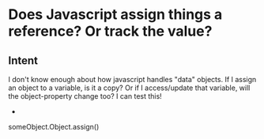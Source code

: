 # Does Javascript assign things a reference? Or track the value?

## Intent

I don't know enough about how javascript handles "data" objects. If I assign an object to a variable, is it a copy? Or if I access/update that variable, will the object-property change too? I can test this!

-

someObject.Object.assign()
